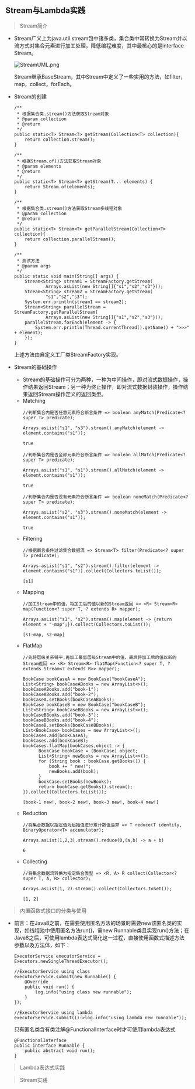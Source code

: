 ## Stream与Lambda实践

> Stream简介
  * Stream广义上为java.util.stream包中诸多类，集合类中常转换为Stream并以流方式对集合元素进行加工处理，降低编程难度，其中最核心的是interface Stream。
    
    ![StreamUML.png](https://i.loli.net/2020/10/26/wr3QIfR9H6vG8Sp.png)

    Stream继承BaseStream，其中Stream中定义了一些实用的方法，如filter，map，collect，forEach。
  * Stream的创建
    ```
    /**
     * 根据集合类.stream()方法获取Stream对象
     * @param collection
     * @return
     */
    public static<T> Stream<T> getStream(Collection<T> collection){
        return collection.stream();
    }

    /**
     * 根据Stream.of()方法获取Stream对象
     * @param elements
     * @return
     */
    public static<T> Stream<T> getStream(T... elements) {
        return Stream.of(elements);
    }

    /**
     * 根据集合类.stream()方法获取Stream多线程对象
     * @param collection
     * @return
     */
    public static<T> Stream<T> getParallelStream(Collection<T> collection){
        return collection.parallelStream();
    }

    /**
     * 测试方法
     * @param args
     */
    public static void main(String[] args) {
        Stream<String> stream1 = StreamFactory.getStream(
                Arrays.asList(new String[]{"s1","s2","s3"}));
        Stream<String> stream2 = StreamFactory.getStream(
                "s1","s2","s3");
        System.err.println(stream1 == stream2);
        Stream<String> parallelStream = StreamFactory.getParallelStream(
                Arrays.asList(new String[]{"s1","s2","s3"}));
        parallelStream.forEach(element -> {
            System.err.println(Thread.currentThread().getName() + ">>>" + element);
        });
    }
    ```
    上述方法由自定义工厂类StreamFactory实现。

  * Stream的基础操作
    * Stream的基础操作可分为两种，一种为中间操作，即对流式数据操作，操作结果返回Stream；另一种为终止操作，即对流式数据封装操作，操作结果返回Stream操作定义的返回类型。
    * Matching
      ```
      //判断集合内是否任意元素符合断言条件 => boolean anyMatch(Predicate<? super T> predicate);

      Arrays.asList("s1", "s3").stream().anyMatch(element -> element.contains("s1"));

      true

      //判断集合内是否全部元素符合断言条件 => boolean allMatch(Predicate<? super T> predicate);

      Arrays.asList("s1", "s1").stream().allMatch(element -> element.contains("s1"));

      true

      //判断集合内是否没有元素符合断言条件 => boolean noneMatch(Predicate<? super T> predicate);

      Arrays.asList("s2", "s3").stream().noneMatch(element -> element.contains("s1"));

      true
      ```
    * Filtering
      ```
      //根据断言条件过滤集合数据流 => Stream<T> filter(Predicate<? super T> predicate);

      Arrays.asList("s1", "s2").stream().filter(element -> element.contains("s1")).collect(Collectors.toList());

      [s1]
      ```
    * Mapping
      ```
      //加工Stream中的值，将加工后的值以新的Stream返回 => <R> Stream<R> map(Function<? super T, ? extends R> mapper);

      Arrays.asList("s1", "s2").stream().map(element -> {return element + "-map";}).collect(Collectors.toList());

      [s1-map, s2-map]
      ```
    * FlatMap
      ```
      //先将层级关系铺平,再加工最低层级Stream中的值，最后将加工后的值以新的Stream返回 => <R> Stream<R> flatMap(Function<? super T, ? extends Stream<? extends R>> mapper);

      BookCase bookCaseA = new BookCase("bookCaseA");
      List<String> bookCaseABooks = new ArrayList<>();
      bookCaseABooks.add("book-1");
      bookCaseABooks.add("book-2");
      bookCaseA.setBooks(bookCaseABooks);
      BookCase bookCaseB = new BookCase("bookCaseB");
      List<String> bookCaseBBooks = new ArrayList<>();
      bookCaseBBooks.add("book-3");
      bookCaseBBooks.add("book-4");
      bookCaseB.setBooks(bookCaseBBooks);
      List<BookCase> bookCases = new ArrayList<>();
      bookCases.add(bookCaseA);
      bookCases.add(bookCaseB);
      bookCases.flatMap(bookCases,object -> {
            BookCase bookCase = (BookCase) object;
            List<String> newBooks = new ArrayList<>();
            for (String book : bookCase.getBooks()) {
                book += " new!";
                newBooks.add(book);
            }
            bookCase.setBooks(newBooks);
            return bookCase.getBooks().stream();
      }).collect(Collectors.toList());

      [book-1 new!, book-2 new!, book-3 new!, book-4 new!]
      ```
    * Reduction
      ```
      //将集合数据以指定值为起始值进行累计数值运算 => T reduce(T identity, BinaryOperator<T> accumulator);

      Arrays.asList(1,2,3).stream().reduce(0,(a,b) -> a + b)

      6
      ```
    * Collecting
      ```
      //将集合数据流转换为指定集合类型 => <R, A> R collect(Collector<? super T, A, R> collector);

      Arrays.asList(1, 2).stream().collect(Collectors.toSet());

      [1, 2]
      ```

> 内置函数式接口的分类与使用
  * 前言：在Java8之前，在需要使用匿名方法的场景时需要new该匿名类的实现，如线程池中使用匿名方法run()，需new Runnable类且实现run()方法；在Java8之后，可使用lambda表达式简化这一过程，直接使用函数式描述方法参数以及方法体，如下：
    ```
    ExecutorService executorService = Executors.newSingleThreadExecutor();

    //ExecutorService using class
    executorService.submit(new Runnable() {
        @Override
        public void run() {
            log.info("using class new runnable");
        }
    });
    
    //ExecutorService using lambda
    executorService.submit(()->log.info("using lambda new runnable"));
    ```
    只有匿名类含有类注解@FunctionalInterface时才可使用lambda表达式
    ```
    @FunctionalInterface
    public interface Runnable {
        public abstract void run();
    }
    ```

> Lambda表达式实践

> Stream实践